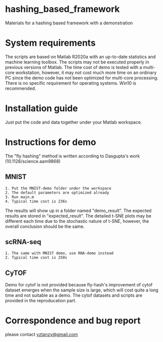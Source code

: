 # hashing_based_framework
Materials for a hashing based framework with a demonstration
# System requirements
  The scripts are based on Matlab R2020a with an up-to-date statistics and machine learning toolbox. The scripts may not be executed properly in previous versions of Matlab.
  The time cost of demo is tested with a multi-core workstation, however, it may not cost much more time on an ordinary PC since the demo code has not been optimized for multi-core processing.
  There is no specific requirement for operating systems. Win10 is recommended. 
# Installation guide
  Just put the code and data together under your Matlab workspace. 
# Instructions for demo
  The "fly hashing" method is written according to Dasgupta's work (10.1126/science.aam9868)
  ## MNIST
    1. Put the MNIST-demo folder under the workspace
    2. The default parameters are optimized already
    3. Run main.m
    4. Typical time cost is 236s
  The results will show up in a folder named "demo_result". The expected results are stored in "expected_result". The detailed t-SNE plots may be different each time due to the stochastic nature of t-SNE, however, the overall conclusion should be the same. 
  ## scRNA-seq
    1. The same with MNIST demo, use RNA-demo instead
    2. Typical time cost is 250s
  ## CyTOF
  Demo for cytof is not provided because fly-hash's improvement of cytof dataset emerges when the sample size is large, which will cost quite a long time and not suitable as a demo. The cytof datasets and scripts are provided in the reproducation part.

# Correspondence and bug report
  please contact yztanzy@gmail.com
